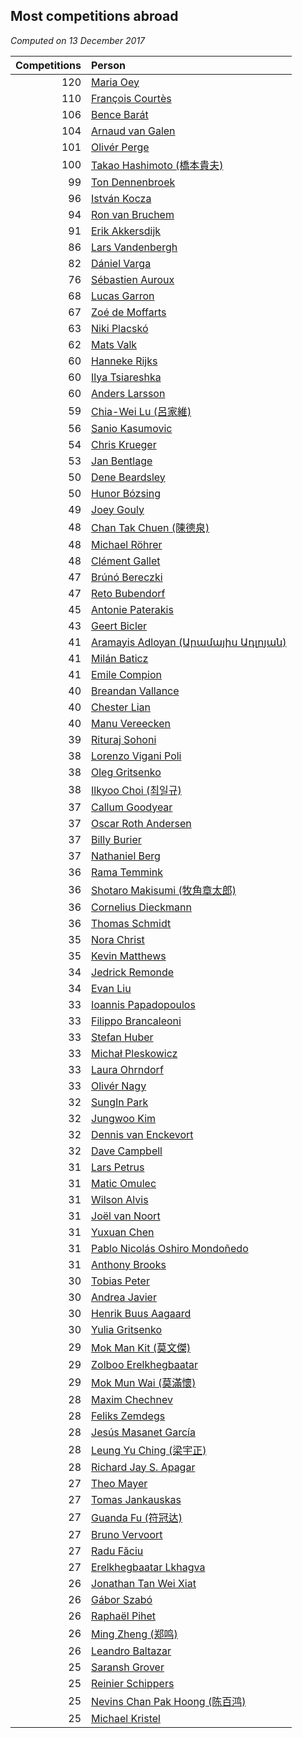 ## Most competitions abroad

*Computed on 13 December 2017*

| Competitions | Person |
| ---: | :--- |
| 120 | [Maria Oey](https://www.worldcubeassociation.org/persons/2007OEYM01) |
| 110 | [François Courtès](https://www.worldcubeassociation.org/persons/2008COUR01) |
| 106 | [Bence Barát](https://www.worldcubeassociation.org/persons/2008BARA01) |
| 104 | [Arnaud van Galen](https://www.worldcubeassociation.org/persons/2006GALE01) |
| 101 | [Olivér Perge](https://www.worldcubeassociation.org/persons/2007PERG01) |
| 100 | [Takao Hashimoto (橋本貴夫)](https://www.worldcubeassociation.org/persons/2007HASH01) |
| 99 | [Ton Dennenbroek](https://www.worldcubeassociation.org/persons/2003DENN01) |
| 96 | [István Kocza](https://www.worldcubeassociation.org/persons/2005KOCZ01) |
| 94 | [Ron van Bruchem](https://www.worldcubeassociation.org/persons/2003BRUC01) |
| 91 | [Erik Akkersdijk](https://www.worldcubeassociation.org/persons/2005AKKE01) |
| 86 | [Lars Vandenbergh](https://www.worldcubeassociation.org/persons/2003VAND01) |
| 82 | [Dániel Varga](https://www.worldcubeassociation.org/persons/2008VARG01) |
| 76 | [Sébastien Auroux](https://www.worldcubeassociation.org/persons/2008AURO01) |
| 68 | [Lucas Garron](https://www.worldcubeassociation.org/persons/2006GARR01) |
| 67 | [Zoé de Moffarts](https://www.worldcubeassociation.org/persons/2010MOFF02) |
| 63 | [Niki Placskó](https://www.worldcubeassociation.org/persons/2008PLAC01) |
| 62 | [Mats Valk](https://www.worldcubeassociation.org/persons/2007VALK01) |
| 60 | [Hanneke Rijks](https://www.worldcubeassociation.org/persons/2008RIJK01) |
| 60 | [Ilya Tsiareshka](https://www.worldcubeassociation.org/persons/2012TERE01) |
| 60 | [Anders Larsson](https://www.worldcubeassociation.org/persons/2003LARS01) |
| 59 | [Chia-Wei Lu (呂家維)](https://www.worldcubeassociation.org/persons/2007LUCH01) |
| 56 | [Sanio Kasumovic](https://www.worldcubeassociation.org/persons/2009KASU01) |
| 54 | [Chris Krueger](https://www.worldcubeassociation.org/persons/2006KRUE01) |
| 53 | [Jan Bentlage](https://www.worldcubeassociation.org/persons/2010BENT01) |
| 50 | [Dene Beardsley](https://www.worldcubeassociation.org/persons/2009BEAR01) |
| 50 | [Hunor Bózsing](https://www.worldcubeassociation.org/persons/2009BOZS01) |
| 49 | [Joey Gouly](https://www.worldcubeassociation.org/persons/2007GOUL01) |
| 48 | [Chan Tak Chuen (陳德泉)](https://www.worldcubeassociation.org/persons/2007CHUE01) |
| 48 | [Michael Röhrer](https://www.worldcubeassociation.org/persons/2009ROHR01) |
| 48 | [Clément Gallet](https://www.worldcubeassociation.org/persons/2004GALL02) |
| 47 | [Brúnó Bereczki](https://www.worldcubeassociation.org/persons/2008BERE01) |
| 47 | [Reto Bubendorf](https://www.worldcubeassociation.org/persons/2012BUBE01) |
| 45 | [Antonie Paterakis](https://www.worldcubeassociation.org/persons/2012PATE01) |
| 43 | [Geert Bicler](https://www.worldcubeassociation.org/persons/2010BICL01) |
| 41 | [Aramayis Adloyan (Արամայիս Ադլոյան)](https://www.worldcubeassociation.org/persons/2012ADLO01) |
| 41 | [Milán Baticz](https://www.worldcubeassociation.org/persons/2005BATI01) |
| 41 | [Emile Compion](https://www.worldcubeassociation.org/persons/2007COMP01) |
| 40 | [Breandan Vallance](https://www.worldcubeassociation.org/persons/2007VALL01) |
| 40 | [Chester Lian](https://www.worldcubeassociation.org/persons/2009LIAN03) |
| 40 | [Manu Vereecken](https://www.worldcubeassociation.org/persons/2010VERE01) |
| 39 | [Rituraj Sohoni](https://www.worldcubeassociation.org/persons/2012SOHO01) |
| 38 | [Lorenzo Vigani Poli](https://www.worldcubeassociation.org/persons/2007POLI01) |
| 38 | [Oleg Gritsenko](https://www.worldcubeassociation.org/persons/2011GRIT01) |
| 38 | [Ilkyoo Choi (최일규)](https://www.worldcubeassociation.org/persons/2008CHOI04) |
| 37 | [Callum Goodyear](https://www.worldcubeassociation.org/persons/2012GOOD02) |
| 37 | [Oscar Roth Andersen](https://www.worldcubeassociation.org/persons/2008ANDE02) |
| 37 | [Billy Burier](https://www.worldcubeassociation.org/persons/2014BURI01) |
| 37 | [Nathaniel Berg](https://www.worldcubeassociation.org/persons/2012BERG04) |
| 36 | [Rama Temmink](https://www.worldcubeassociation.org/persons/2006TEMM01) |
| 36 | [Shotaro Makisumi (牧角章太郎)](https://www.worldcubeassociation.org/persons/2003MAKI01) |
| 36 | [Cornelius Dieckmann](https://www.worldcubeassociation.org/persons/2009DIEC01) |
| 36 | [Thomas Schmidt](https://www.worldcubeassociation.org/persons/2013SCHM02) |
| 35 | [Nora Christ](https://www.worldcubeassociation.org/persons/2009CHRI03) |
| 35 | [Kevin Matthews](https://www.worldcubeassociation.org/persons/2010MATT02) |
| 34 | [Jedrick Remonde](https://www.worldcubeassociation.org/persons/2008REMO01) |
| 34 | [Evan Liu](https://www.worldcubeassociation.org/persons/2009LIUE01) |
| 33 | [Ioannis Papadopoulos](https://www.worldcubeassociation.org/persons/2013PAPA01) |
| 33 | [Filippo Brancaleoni](https://www.worldcubeassociation.org/persons/2008BRAN01) |
| 33 | [Stefan Huber](https://www.worldcubeassociation.org/persons/2007HUBE01) |
| 33 | [Michał Pleskowicz](https://www.worldcubeassociation.org/persons/2009PLES01) |
| 33 | [Laura Ohrndorf](https://www.worldcubeassociation.org/persons/2009OHRN01) |
| 33 | [Olivér Nagy](https://www.worldcubeassociation.org/persons/2004NAGY01) |
| 32 | [SungIn Park](https://www.worldcubeassociation.org/persons/2015PARK13) |
| 32 | [Jungwoo Kim](https://www.worldcubeassociation.org/persons/2014KIMJ02) |
| 32 | [Dennis van Enckevort](https://www.worldcubeassociation.org/persons/2011ENCK01) |
| 32 | [Dave Campbell](https://www.worldcubeassociation.org/persons/2005CAMP01) |
| 31 | [Lars Petrus](https://www.worldcubeassociation.org/persons/1982PETR01) |
| 31 | [Matic Omulec](https://www.worldcubeassociation.org/persons/2010OMUL02) |
| 31 | [Wilson Alvis](https://www.worldcubeassociation.org/persons/2011ALVI01) |
| 31 | [Joël van Noort](https://www.worldcubeassociation.org/persons/2004NOOR01) |
| 31 | [Yuxuan Chen](https://www.worldcubeassociation.org/persons/2011CHEN54) |
| 31 | [Pablo Nicolás Oshiro Mondoñedo](https://www.worldcubeassociation.org/persons/2010MOND01) |
| 31 | [Anthony Brooks](https://www.worldcubeassociation.org/persons/2008SEAR01) |
| 30 | [Tobias Peter](https://www.worldcubeassociation.org/persons/2014PETE03) |
| 30 | [Andrea Javier](https://www.worldcubeassociation.org/persons/2010JAVI01) |
| 30 | [Henrik Buus Aagaard](https://www.worldcubeassociation.org/persons/2006BUUS01) |
| 30 | [Yulia Gritsenko](https://www.worldcubeassociation.org/persons/2012SIDO01) |
| 29 | [Mok Man Kit (莫文傑)](https://www.worldcubeassociation.org/persons/2009KITM01) |
| 29 | [Zolboo Erelkhegbaatar](https://www.worldcubeassociation.org/persons/2013EREL01) |
| 29 | [Mok Mun Wai (莫滿懷)](https://www.worldcubeassociation.org/persons/2008WAIM01) |
| 28 | [Maxim Chechnev](https://www.worldcubeassociation.org/persons/2011CHEC01) |
| 28 | [Feliks Zemdegs](https://www.worldcubeassociation.org/persons/2009ZEMD01) |
| 28 | [Jesús Masanet García](https://www.worldcubeassociation.org/persons/2004MASA01) |
| 28 | [Leung Yu Ching (梁宇正)](https://www.worldcubeassociation.org/persons/2008CHIN01) |
| 28 | [Richard Jay S. Apagar](https://www.worldcubeassociation.org/persons/2010APAG01) |
| 27 | [Theo Mayer](https://www.worldcubeassociation.org/persons/2012MAYE01) |
| 27 | [Tomas Jankauskas](https://www.worldcubeassociation.org/persons/2013JANK02) |
| 27 | [Guanda Fu (符冠达)](https://www.worldcubeassociation.org/persons/2010FUGU01) |
| 27 | [Bruno Vervoort](https://www.worldcubeassociation.org/persons/2011VERV01) |
| 27 | [Radu Făciu](https://www.worldcubeassociation.org/persons/2009FACI01) |
| 27 | [Erelkhegbaatar Lkhagva](https://www.worldcubeassociation.org/persons/2013LKHA01) |
| 26 | [Jonathan Tan Wei Xiat](https://www.worldcubeassociation.org/persons/2009XIAT02) |
| 26 | [Gábor Szabó](https://www.worldcubeassociation.org/persons/2005SZAB02) |
| 26 | [Raphaël Pihet](https://www.worldcubeassociation.org/persons/2011PIHE01) |
| 26 | [Ming Zheng (郑鸣)](https://www.worldcubeassociation.org/persons/2009ZHEN11) |
| 26 | [Leandro Baltazar](https://www.worldcubeassociation.org/persons/2009BALT02) |
| 25 | [Saransh Grover](https://www.worldcubeassociation.org/persons/2014GROV01) |
| 25 | [Reinier Schippers](https://www.worldcubeassociation.org/persons/2010SCHI01) |
| 25 | [Nevins Chan Pak Hoong (陈百鸿)](https://www.worldcubeassociation.org/persons/2010CHAN20) |
| 25 | [Michael Kristel](https://www.worldcubeassociation.org/persons/2012KRIS11) |
